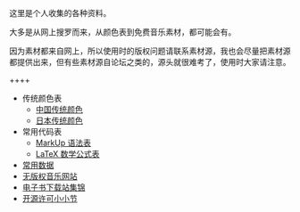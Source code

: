 这里是个人收集的各种资料。

大多是从网上搜罗而来，从颜色表到免费音乐素材，都可能会有。

因为素材都来自网上，所以使用时的版权问题请联系素材源，我也会尽量把素材源都提供出来，但有些素材源自论坛之类的，源头就很难考了，使用时大家请注意。

++++

-	传统颜色表
	+	[中国传统颜色](/page/chinesecolor)
	+	[日本传统颜色](/page/japanesecolor)
-	常用代码表
	+	[MarkUp 语法表](/page/markup)
	+	[LaTeX 数学公式表](/page/latex)
-	[常用数据](/article/library/data.md)
-	[无版权音乐网站](/page/freemusic)
-	[电子书下载站集锦](/article/library/ebooks.md)
-	[开源许可小小节](/article/library/license.md)
